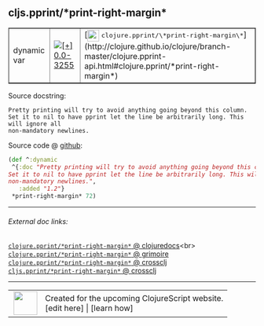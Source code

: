 ## cljs.pprint/\*print-right-margin\*



 <table border="1">
<tr>
<td>dynamic var</td>
<td><a href="https://github.com/cljsinfo/cljs-api-docs/tree/0.0-3255"><img valign="middle" alt="[+] 0.0-3255" title="Added in 0.0-3255" src="https://img.shields.io/badge/+-0.0--3255-lightgrey.svg"></a> </td>
<td>
[<img height="24px" valign="middle" src="http://i.imgur.com/1GjPKvB.png"> <samp>clojure.pprint/\*print-right-margin\*</samp>](http://clojure.github.io/clojure/branch-master/clojure.pprint-api.html#clojure.pprint/*print-right-margin*)
</td>
</tr>
</table>







Source docstring:

```
Pretty printing will try to avoid anything going beyond this column.
Set it to nil to have pprint let the line be arbitrarily long. This will ignore all
non-mandatory newlines.
```


Source code @ [github](https://github.com/clojure/clojurescript/blob/r1.7.228/src/main/cljs/cljs/pprint.cljs#L625-L630):

```clj
(def ^:dynamic
 ^{:doc "Pretty printing will try to avoid anything going beyond this column.
Set it to nil to have pprint let the line be arbitrarily long. This will ignore all
non-mandatory newlines.",
   :added "1.2"}
 *print-right-margin* 72)
```

<!--
Repo - tag - source tree - lines:

 <pre>
clojurescript @ r1.7.228
└── src
    └── main
        └── cljs
            └── cljs
                └── <ins>[pprint.cljs:625-630](https://github.com/clojure/clojurescript/blob/r1.7.228/src/main/cljs/cljs/pprint.cljs#L625-L630)</ins>
</pre>

-->

---



###### External doc links:

[`clojure.pprint/*print-right-margin*` @ clojuredocs](http://clojuredocs.org/clojure.pprint/*print-right-margin*)<br>
[`clojure.pprint/*print-right-margin*` @ grimoire](http://conj.io/store/v1/org.clojure/clojure/1.7.0-beta3/clj/clojure.pprint/*print-right-margin*/)<br>
[`clojure.pprint/*print-right-margin*` @ crossclj](http://crossclj.info/fun/clojure.pprint/*print-right-margin*.html)<br>
[`cljs.pprint/*print-right-margin*` @ crossclj](http://crossclj.info/fun/cljs.pprint.cljs/*print-right-margin*.html)<br>

---

 <table>
<tr><td>
<img valign="middle" align="right" width="48px" src="http://i.imgur.com/Hi20huC.png">
</td><td>
Created for the upcoming ClojureScript website.<br>
[edit here] | [learn how]
</td></tr></table>

[edit here]:https://github.com/cljsinfo/cljs-api-docs/blob/master/cljsdoc/cljs.pprint/STARprint-right-marginSTAR.cljsdoc
[learn how]:https://github.com/cljsinfo/cljs-api-docs/wiki/cljsdoc-files

<!--

This information was too distracting to show to readers, but I'll leave it
commented here since it is helpful to:

- pretty-print the data used to generate this document
- and show how to retrieve that data



The API data for this symbol:

```clj
{:ns "cljs.pprint",
 :name "*print-right-margin*",
 :history [["+" "0.0-3255"]],
 :type "dynamic var",
 :full-name-encode "cljs.pprint/STARprint-right-marginSTAR",
 :source {:code "(def ^:dynamic\n ^{:doc \"Pretty printing will try to avoid anything going beyond this column.\nSet it to nil to have pprint let the line be arbitrarily long. This will ignore all\nnon-mandatory newlines.\",\n   :added \"1.2\"}\n *print-right-margin* 72)",
          :title "Source code",
          :repo "clojurescript",
          :tag "r1.7.228",
          :filename "src/main/cljs/cljs/pprint.cljs",
          :lines [625 630]},
 :full-name "cljs.pprint/*print-right-margin*",
 :clj-symbol "clojure.pprint/*print-right-margin*",
 :docstring "Pretty printing will try to avoid anything going beyond this column.\nSet it to nil to have pprint let the line be arbitrarily long. This will ignore all\nnon-mandatory newlines."}

```

Retrieve the API data for this symbol:

```clj
;; from Clojure REPL
(require '[clojure.edn :as edn])
(-> (slurp "https://raw.githubusercontent.com/cljsinfo/cljs-api-docs/catalog/cljs-api.edn")
    (edn/read-string)
    (get-in [:symbols "cljs.pprint/*print-right-margin*"]))
```

-->
